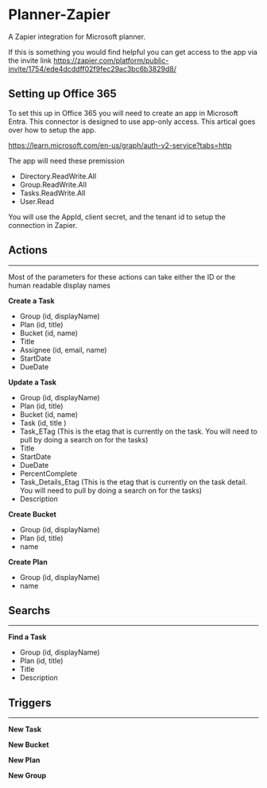 # Planner-Zapier
A Zapier integration for Microsoft planner. 

If this is something you would find helpful you can get access to the app via the invite link 
https://zapier.com/platform/public-invite/1754/ede4dcddff02f9fec29ac3bc6b3829d8/

## Setting up Office 365
To set this up in Office 365 you will need to create an app in Microsoft Entra. This connector is designed to use app-only access. This artical goes over how to setup the app.

https://learn.microsoft.com/en-us/graph/auth-v2-service?tabs=http

The app will need these premission
* Directory.ReadWrite.All
* Group.ReadWrite.All
* Tasks.ReadWrite.All
* User.Read

You will use the AppId, client secret, and the tenant id to setup the connection in Zapier.

## Actions
___
Most of the parameters for these actions can take either the ID or the human readable display names  


**Create a Task**
* Group (id, displayName)
* Plan (id, title)
* Bucket (id, name)
* Title
* Assignee (id, email, name)
* StartDate
* DueDate

**Update a Task**
* Group (id, displayName)
* Plan (id, title)
* Bucket (id, name)
* Task (id, title )
* Task_ETag (This is the etag that is currently on the task. You will need to pull by doing a search on for the tasks)
* Title
* StartDate
* DueDate
* PercentComplete
* Task_Details_Etag  (This is the etag that is currently on the task detail. You will need to pull by doing a search on for the tasks)
* Description

**Create Bucket**
* Group (id, displayName)
* Plan (id, title)
* name

**Create Plan**
* Group (id, displayName)
* name

## Searchs
___

**Find a Task**
* Group (id, displayName)
* Plan (id, title)
* Title
* Description

## Triggers
___
**New Task**

**New Bucket**

**New Plan**

**New Group**


